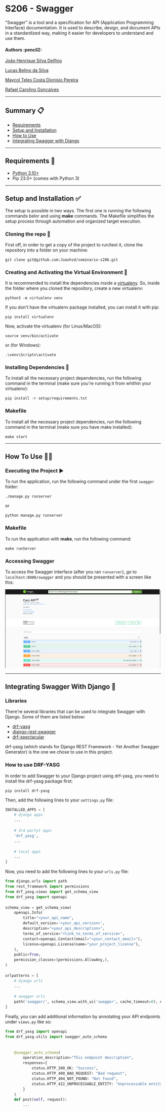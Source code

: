 # S206 - Swagger

"Swagger" is a tool and a specification for API (Application Programming Interface) documentation.
It is used to describe, design, and document APIs in a standardized way, making it easier for developers to understand and use them.

<h4 align="left"> 
	Authors :pencil2:
</h4>


<p align="left">
	<a href="https://github.com/Joaohsd">João Henrique Silva Delfino</a> 
</p>
<p align="left">
	<a href="https://github.com/LucasBelino">Lucas Belino da Silva</a> 
</p>
<p align="left">
	<a href="https://github.com/maycolteles">Maycol Teles Costa Dionisio Pereira</a> 
</p>
<p align="left">
	<a href="https://github.com/rgoncalvss">Rafael Carolino Gonçalves</a> 
</p>

*********************

## Summary :clipboard:

* [Requirements](#requirements)
* [Setup and Installation](#setup-installation)
* [How to Use](#how-to-use)
* [Integrating Swagger with Django](#integrating-swagger-with-django)

*********************
##  Requirements :pencil: <a name="requirements"></a>

* [Python 3.10+](https://www.python.org/)
* Pip 23.0+ (comes with Python 3)

*********************
##  Setup and Installation :white_check_mark: <a name="setup-installation"></a>

The setup is possible in two ways. The first one is running the following commands belor and using **make** commands. The Makefile simplifies the setup process through automation and organized target execution.

### Cloning the repo :file_folder:
First off, in order to get a copy of the project to run/test it, clone the repository into a folder on your machine:

```shell
git clone git@github.com:Joaohsd/seminario-s206.git
```

### Creating and Activating the Virtual Environment :open_file_folder:
It is recommended to install the dependencies inside a [virtualenv](https://docs.python.org/3/tutorial/venv.html). So, inside the folder where you cloned the repository, create a new virtualenv:

```shell
python3 -m virtualenv venv
```

If you don't have the virtualenv package installed, you can install it with pip:

```shell
pip install virtualenv
```
    
Now, activate the virtualenv (for Linux/MacOS):

```shell
source venv/bin/activate
```

or (for Windows):

```shell
.\venv\Scripts\activate
```

### Installing Dependencies :wrench:
To install all the necessary project dependencies, run the following command in the terminal (make sure you're running it from whithin your virtualenv):

```shell
pip install -r setup/requirements.txt
```

### Makefile
To install all the necessary project dependencies, run the following command in the terminal (make sure you have make installed):

```shell
make start
```

*********************

## How To Use :man_technologist: <a name="how-to-use"></a>

### Executing the Project :arrow_forward:
To run the application, run the following command under the first `swagger` folder:

```shell
./manage.py runserver
```

or
```shell
python manage.py runserver
```

### Makefile
To run the application with **make**, run the following command:

```shell
make runServer
```

### Accessing Swagger
To access the Swagger interface (after you ran `runserver`), go to `localhost:8000/swagger` and you should be presented with a screen like this:

![Alt text](swagger_screen.png)

*********************

##  Integrating Swagger With Django :link: <a name="integrating-swagger-with-django"></a>

### Libraries

There're several libraries that can be used to integrate Swagger with Django. Some of them are listed below:
* [drf-yasg](https://drf-yasg.readthedocs.io/en/stable/)
* [django-rest-swagger](https://django-rest-swagger.readthedocs.io/en/latest/)
* [drf-spectacular](https://drf-spectacular.readthedocs.io/en/latest/)

drf-yasg (which stands for Django REST Framework - Yet Another Swagger Generator) is the one we chose to use in this project.

### How to use DRF-YASG

In order to add Swagger to your Django project using drf-yasg, you need to install the drf-yasg package first:

```shell
pip install drf-yasg
```

Then, add the following lines to your `settings.py` file:

```python
INSTALLED_APPS = [
	# django apps
	...

	# 3rd partyt apps
	'drf_yasg',
	...

	# local apps
	...
]
```

Now, you need to add the following lines to your `urls.py` file:

```python
from django.urls import path
from rest_framework import permissions
from drf_yasg.views import get_schema_view
from drf_yasg import openapi

schema_view = get_schema_view(
	openapi.Info(
		title="<your_api_name",
		default_version='<your_api_version>',
		description="<your_api_description>",
		terms_of_service="<link_to_terms_of_service>",
		contact=openapi.Contact(email="<your_contact_email>"),
		license=openapi.License(name="your_project_license"),
	),
	public=True,
	permission_classes=(permissions.AllowAny,),
)

urlpatterns = [
	# django urls
	...

	# swagger urls
	path('swagger/', schema_view.with_ui('swagger', cache_timeout=0), name='schema-swagger-ui'),
]
```

Finally, you can add additional information by annotating your API endpoints under `views.py` like so:

```python
from drf_yasg import openapi
from drf_yasg.utils import swagger_auto_schema


	@swagger_auto_schema(
        operation_description="This endpoint description",
        responses={
            status.HTTP_200_OK: "Success",
            status.HTTP_400_BAD_REQUEST: "Bad request",
            status.HTTP_404_NOT_FOUND: "Not found",
            status.HTTP_422_UNPROCESSABLE_ENTITY: "Unprocessable entity",
        }
    )
	def post(self, request):
		...
```

